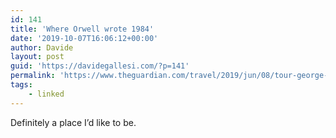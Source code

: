 ```yaml
---
id: 141
title: 'Where Orwell wrote 1984'
date: '2019-10-07T16:06:12+00:00'
author: Davide
layout: post
guid: 'https://davidegallesi.com/?p=141'
permalink: 'https://www.theguardian.com/travel/2019/jun/08/tour-george-orwell-jura-scottish-island-wrote-1984'
tags:
    - linked
---
```


Definitely a place I’d like to be.